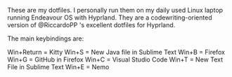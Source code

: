 These are my dotfiles. I personally run them on my daily used Linux laptop running Endeavour OS with Hyprland. They are a codewriting-oriented version of @RiccardoPP 's excellent dotfiles for Hyprland.

The main keybindings are: 

Win+Return = Kitty
Win+S = New Java file in Sublime Text
Win+B = Firefox
Win+G = GitHub in Firefox
Win+C = Visual Studio Code
Win+T = New Text File in Sublime Text 
Win+E = Nemo
